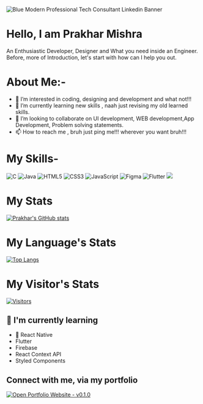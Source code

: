 ![Blue Modern Professional Tech Consultant Linkedin Banner](https://user-images.githubusercontent.com/64277081/161705919-996a58b0-833b-4586-bdba-3710c5f431c6.png)



# Hello, I am Prakhar Mishra<br />
An Enthusiastic Developer, Designer and What you need inside an Engineer.</br>
Before, more of Introduction, let's start with how can I help you out.</br>
                                             
# About Me:-<br />
- 👀 I’m interested in coding, designing and development and what not!!!
- 🌱 I’m currently learning new skills , naah just revising my old learned skills.
- 💞️ I’m looking to collaborate on UI development, WEB development,App Development, Problem solving statements.
- 📫 How to reach me , bruh just ping me!!! wherever you want bruh!!!


# My Skills-
![C](https://img.shields.io/badge/c-%2300599C.svg?style=for-the-badge&logo=c&logoColor=white)
![Java](https://img.shields.io/badge/java-%23ED8B00.svg?style=for-the-badge&logo=java&logoColor=white)
![HTML5](https://img.shields.io/badge/html5-%23E34F26.svg?style=for-the-badge&logo=html5&logoColor=white)
![CSS3](https://img.shields.io/badge/css3-%231572B6.svg?style=for-the-badge&logo=css3&logoColor=white)
![JavaScript](https://img.shields.io/badge/javascript-%23323330.svg?style=for-the-badge&logo=javascript&logoColor=%23F7DF1E)
![Figma](https://img.shields.io/badge/figma-%23F24E1E.svg?style=for-the-badge&logo=figma&logoColor=white)
![Flutter](https://img.shields.io/badge/Flutter-%2302569B.svg?style=for-the-badge&logo=Flutter&logoColor=white)
![](https://img.shields.io/badge/Code-React-informational?style=flat&logo=react&color=61DAFB)

# My Stats
[![Prakhar's GitHub stats](https://github-readme-stats.vercel.app/api?username=Prakhar-creator)](https://github.com/Prakhar-creator/github-readme-stats)

# My Language's Stats
[![Top Langs](https://github-readme-stats.vercel.app/api/top-langs/?username=Prakhar-creator)](https://github.com/Prakhar-creator/github-readme-stats)

# My Visitor's Stats
[![Visitors](https://visitor-badge.glitch.me/badge?page_id=Prakhar-creator)](https://github.com/Prakhar-creator)

## 🌱 I'm currently learning

- 📱 React Native
- Flutter
- Firebase
- React Context API
- Styled Components  


## Connect with me, via my portfolio<br /> 

[![Open Portfolio Website - v0.1.0](https://img.shields.io/static/v1?label=Open+Portfolio+Website&message=v0.1.0&color=+informational&logo=Github&logoColor=white)](https://prakharmishraportfolio.netlify.app/)

